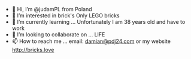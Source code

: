 - 👋 Hi, I’m @judamPL from Poland
- 👀 I’m interested in brick's Only LEGO bricks
- 🌱 I’m currently learning ...  Unfortunately I am 38 years old and have to work
- 💞️ I’m looking to collaborate on ... LIFE
- 📫 How to reach me ...  email: damian@pdj24.com or my website http://bricks.love

<!---
judamPL/judamPL is a ✨ special ✨ repository because its `README.md` (this file) appears on your GitHub profile.
You can click the Preview link to take a look at your changes.
--->
